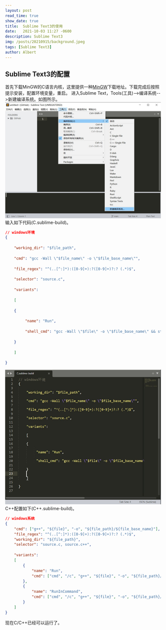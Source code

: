 ```yaml
---
layout: post
read_time: true
show_date: true
title:  Sublime Text3的使用
date:   2021-10-03 11:27 -0600
description: Sublime Text3
img: /posts/20210915/background.jpeg
tags: [Sublime Text3]
author: Albert
---
```

## Sublime Text3的配置
首先下载MinGW的C语言内核，这里提供一种[MinGW](https://sourceforge.net/projects/mingw/)下载地址。下载完成后按照提示安装，配置环境变量，重启。
进入Sublime Text，Tools(工具)-->编译系统-->新建编译系统。如图所示。
![image](../assets/img/posts/20211003/2021-10-03.jpg)
输入如下代码(C.sublime-build)。
```json
// windows环境
{

	"working_dir": "$file_path",
	
	"cmd": "gcc -Wall \"$file_name\" -o \"$file_base_name\"",
	
	"file_regex": "^(..[^:]*):([0-9]+):?([0-9]+)?:? (.*)$",
	
	"selector": "source.c",
	
	"variants":
	
	[
	
	{
	
	     "name": "Run",
	
	     "shell_cmd": "gcc -Wall \"$file\" -o \"$file_base_name\" && start cmd /c \"${file_path}/${file_base_name} & pause\""
	
	}
	
	]

}

```
![image](../assets/img/posts/20211003/2021-10-03%20113246.jpg)
C++配置如下(C++.sublime-build)。
```json
// windows系统
{
	"cmd": ["g++", "${file}", "-o", "${file_path}/${file_base_name}"],
	"file_regex": "^(..[^:]*):([0-9]+):?([0-9]+)?:? (.*)$",
	"working_dir": "${file_path}",
	"selector": "source.c, source.c++",

	"variants":
	[
		{
			"name": "Run",
			"cmd": ["cmd", "/c", "g++", "${file}", "-o", "${file_path}/${file_base_name}", "&&", "cmd", "/c", "${file_path}/${file_base_name}"]
		},
		{
			"name": "RunInCommand",
			"cmd": ["cmd", "/c", "g++", "${file}", "-o", "${file_path}/${file_base_name}", "&&", "start", "cmd", "/c", "${file_path}/${file_base_name} & pause"]
		}
	]
}
```
现在C/C++已经可以运行了。